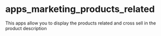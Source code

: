 # apps_marketing_products_related
This apps allow you to display the products related and cross sell in the product description
